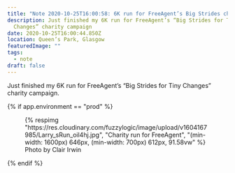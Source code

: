 ```yaml
---
title: "Note 2020-10-25T16:00:58: 6K run for FreeAgent’s Big Strides charity campaign"
description: Just finished my 6K run for FreeAgent’s “Big Strides for Tiny
  Changes” charity campaign
date: 2020-10-25T16:00:44.850Z
location: Queen’s Park, Glasgow
featuredImage: ""
tags:
  - note
draft: false
---
```

Just finished my 6K run for FreeAgent’s “Big Strides for Tiny Changes” charity campaign.

{% if app.environment == "prod" %}

<figure>
  {% respimg "https://res.cloudinary.com/fuzzylogic/image/upload/v1604167985/Larry_sRun_oil4hj.jpg", "Charity run for FreeAgent", "(min-width: 1600px) 646px, (min-width: 700px) 612px, 91.58vw" %}
  <figcaption>Photo by Clair Irwin</figcaption>
</figure>
{% endif %}
